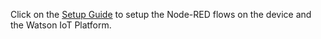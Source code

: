 Click on the [Setup Guide](./guide.md) to setup the Node-RED flows on the device and the Watson IoT Platform.
